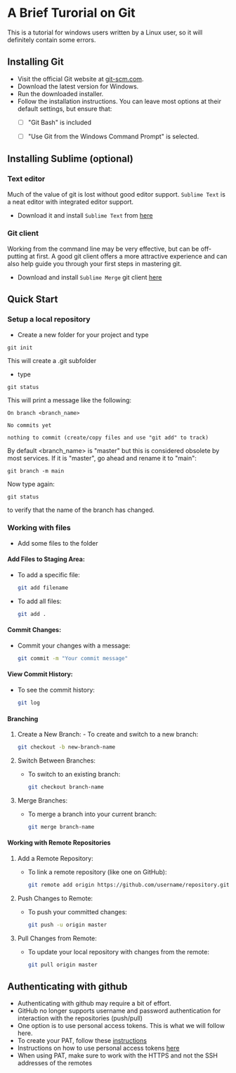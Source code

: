 # A Brief Turorial on Git

This is a tutorial for windows users written by a Linux user, so it will definitely contain some errors. 

## Installing Git

- Visit the official Git website at [git-scm.com](https://git-scm.com/).
- Download the latest version for Windows.
- Run the downloaded installer.
- Follow the installation instructions. You can leave most options at their default settings, but ensure that:
    * [ ] "Git Bash" is included 
    * [ ] "Use Git from the Windows Command Prompt" is selected.


## Installing Sublime (optional)

### Text editor
Much of the value of git is lost without good editor support. `Sublime Text` is a neat editor with integrated editor support. 
- Download it and install `Sublime Text` from [here](https://www.sublimetext.com/)


### Git client
Working from the command line may be very effective, but can be off-putting at first. A good git client offers a more
attractive experience and can also help guide you through your first steps in mastering git.

- Download and install `Sublime Merge` git client [here](https://www.sublimemerge.com/)

## Quick Start

### Setup a local repository
- Create a new folder for your project and type
```shell
git init
```
This will create a .git subfolder

- type
```shell
git status
```
This will print a message like the following:

    On branch <branch_name>

    No commits yet

    nothing to commit (create/copy files and use "git add" to track)

By default <branch_name> is "master" but this is considered obsolete by most services. If it is "master", go ahead and
rename it to "main":

```shell
git branch -m main 
```

Now type again:
```shell
git status
```
to verify that the name of the branch has changed.

### Working with files
- Add some files to the folder 

#### Add Files to Staging Area:

- To add a specific file:
    ```bash
    git add filename
    ```
- To add all files:
    ```bash
    git add .
    ```

#### Commit Changes:

- Commit your changes with a message:
    ```bash
    git commit -m "Your commit message"
    ```   
#### View Commit History:

- To see the commit history:
    ```bash
    git log
    ```

#### Branching

1.   Create a New Branch:
    - To create and switch to a new branch:
        ```bash
        git checkout -b new-branch-name
        ```

2. Switch Between Branches:
    - To switch to an existing branch:
        ```bash
        git checkout branch-name
        ```   
3. Merge Branches:
    - To merge a branch into your current branch:
        ```bash
        git merge branch-name
        ```

#### Working with Remote Repositories
1. Add a Remote Repository:
     -  To link a remote repository (like one on GitHub):
        ```bash
        git remote add origin https://github.com/username/repository.git
        ```
2. Push Changes to Remote:
   - To push your committed changes:
        ```bash
        git push -u origin master
        ```

2. Pull Changes from Remote:

   - To update your local repository with changes from the remote:
        ```bash
       git pull origin master
        ```


## Authenticating with github
- Authenticating with github may require a bit of effort.
- GitHub no longer supports username and password authentication for interaction with the repositories (push/pull)
- One option is to use personal access tokens. This is what we will follow here.
- To create your PAT, follow these [instructions](https://docs.github.com/en/authentication/keeping-your-account-and-data-secure/managing-your-personal-access-tokens#creating-a-personal-access-token-classic)
- Instructions on how to use personal access tokens [here](https://docs.github.com/en/authentication/keeping-your-account-and-data-secure/managing-your-personal-access-tokens#using-a-personal-access-token-on-the-command-line)
- When using PAT, make sure to work with the HTTPS and not the SSH addresses of the remotes


